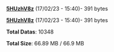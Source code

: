 [**5HUzhV8z**](/data/5HUzhV8z.txt) (17/02/23 - 15:40)- 391 bytes

[**5HUzhV8z**](/data/5HUzhV8z.txt) (17/02/23 - 15:40)- 391 bytes

**Total Datas**: 10348

**Total Size**: 66.89 MB / 66.9 MB